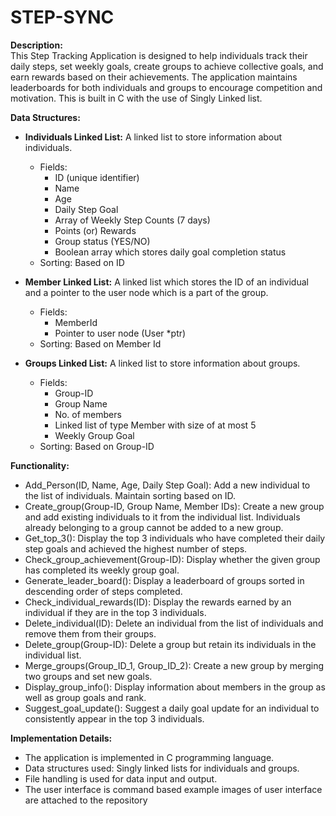 # STEP-SYNC

**Description:**  
This Step Tracking Application is designed to help individuals track their daily steps, set weekly goals, create groups to achieve collective goals, and earn rewards based on their achievements. The application maintains leaderboards for both individuals and groups to encourage competition and motivation. This is built in C with the use of Singly Linked list.

**Data Structures:** 

- **Individuals Linked List:** A linked list to store information about individuals.
  - Fields:
    - ID (unique identifier)
    - Name
    - Age
    - Daily Step Goal
    - Array of Weekly Step Counts (7 days)
    - Points (or) Rewards
    - Group status (YES/NO)
    - Boolean array which stores daily goal completion status
  - Sorting: Based on ID

- **Member Linked List:** A linked list which stores the ID of an individual and a pointer to the user node which is a part of the group.
  - Fields:
    - MemberId
    - Pointer to user node (User *ptr)
  - Sorting: Based on Member Id
- **Groups Linked List:** A linked list to store information about groups.
  - Fields:
    - Group-ID
    - Group Name
    - No. of members
    - Linked list of type Member with size of at most 5
    - Weekly Group Goal
  - Sorting: Based on Group-ID

**Functionality:**
- Add_Person(ID, Name, Age, Daily Step Goal): Add a new individual to the list of individuals. Maintain sorting based on ID.
- Create_group(Group-ID, Group Name, Member IDs): Create a new group and add existing individuals to it from the individual list. Individuals already belonging to a group cannot be added to a new group.
- Get_top_3(): Display the top 3 individuals who have completed their daily step goals and achieved the highest number of steps.
- Check_group_achievement(Group-ID): Display whether the given group has completed its weekly group goal.
- Generate_leader_board(): Display a leaderboard of groups sorted in descending order of steps completed.
- Check_individual_rewards(ID): Display the rewards earned by an individual if they are in the top 3 individuals.
- Delete_individual(ID): Delete an individual from the list of individuals and remove them from their groups.
- Delete_group(Group-ID): Delete a group but retain its individuals in the individual list.
- Merge_groups(Group_ID_1, Group_ID_2): Create a new group by merging two groups and set new goals.
- Display_group_info(): Display information about members in the group as well as group goals and rank.
- Suggest_goal_update(): Suggest a daily goal update for an individual to consistently appear in the top 3 individuals.

**Implementation Details:**
- The application is implemented in C programming language.
- Data structures used: Singly linked lists for individuals and groups.
- File handling is used for data input and output.
- The user interface is command based example images of user interface are attached to the repository
